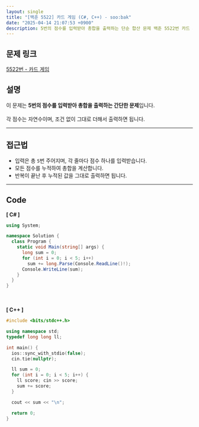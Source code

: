 ```yaml
---
layout: single
title: "[백준 5522] 카드 게임 (C#, C++) - soo:bak"
date: "2025-04-14 21:07:53 +0900"
description: 5번의 점수를 입력받아 총합을 출력하는 단순 합산 문제 백준 5522번 카드 게임의 C# 및 C++ 풀이와 해설
---
```


## 문제 링크
[5522번 - 카드 게임](https://www.acmicpc.net/problem/5522)

## 설명
이 문제는 **5번의 점수를 입력받아 총합을 출력하는 간단한 문제**입니다.  <br>
<br>
각 점수는 자연수이며, 조건 없이 그대로 더해서 출력하면 됩니다.

---

## 접근법
- 입력은 총 `5`번 주어지며, 각 줄마다 점수 하나를 입력받습니다.
- 모든 점수를 누적하여 총합을 계산합니다.
- 반복이 끝난 후 누적된 값을 그대로 출력하면 됩니다.

---

## Code
<b>[ C# ] </b>
<br>

```csharp
using System;

namespace Solution {
  class Program {
    static void Main(string[] args) {
      long sum = 0;
      for (int i = 0; i < 5; i++)
        sum += long.Parse(Console.ReadLine()!);
      Console.WriteLine(sum);
    }
  }
}
```

<br><br>
<b>[ C++ ] </b>
<br>

```cpp
#include <bits/stdc++.h>

using namespace std;
typedef long long ll;

int main() {
  ios::sync_with_stdio(false);
  cin.tie(nullptr);

  ll sum = 0;
  for (int i = 0; i < 5; i++) {
    ll score; cin >> score;
    sum += score;
  }

  cout << sum << "\n";

  return 0;
}
```
